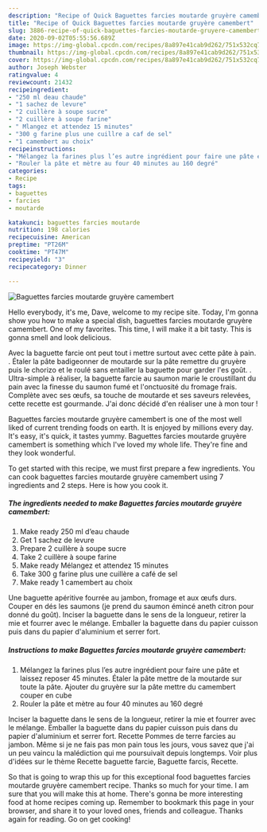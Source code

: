 ```yaml
---
description: "Recipe of Quick Baguettes farcies moutarde gruyère camembert"
title: "Recipe of Quick Baguettes farcies moutarde gruyère camembert"
slug: 3886-recipe-of-quick-baguettes-farcies-moutarde-gruyere-camembert
date: 2020-09-02T05:55:56.689Z
image: https://img-global.cpcdn.com/recipes/8a897e41cab9d262/751x532cq70/baguettes-farcies-moutarde-gruyere-camembert-photo-principale-de-la-recette.jpg
thumbnail: https://img-global.cpcdn.com/recipes/8a897e41cab9d262/751x532cq70/baguettes-farcies-moutarde-gruyere-camembert-photo-principale-de-la-recette.jpg
cover: https://img-global.cpcdn.com/recipes/8a897e41cab9d262/751x532cq70/baguettes-farcies-moutarde-gruyere-camembert-photo-principale-de-la-recette.jpg
author: Joseph Webster
ratingvalue: 4
reviewcount: 21432
recipeingredient:
- "250 ml deau chaude"
- "1 sachez de levure"
- "2 cuillère à soupe sucre"
- "2 cuillère à soupe farine"
- " Mlangez et attendez 15 minutes"
- "300 g farine plus une cuillre a caf de sel"
- "1 camembert au choix"
recipeinstructions:
- "Mélangez la farines plus l’es autre ingrédient pour faire une pâte et laissez reposer 45 minutes. Étaler la pâte mettre de la moutarde sur toute la pâte. Ajouter du gruyère sur la pâte mettre du camembert couper en cube"
- "Rouler la pâte et mètre au four 40 minutes au 160 degré"
categories:
- Recipe
tags:
- baguettes
- farcies
- moutarde

katakunci: baguettes farcies moutarde 
nutrition: 198 calories
recipecuisine: American
preptime: "PT26M"
cooktime: "PT47M"
recipeyield: "3"
recipecategory: Dinner

---
```



![Baguettes farcies moutarde gruyère camembert](https://img-global.cpcdn.com/recipes/8a897e41cab9d262/751x532cq70/baguettes-farcies-moutarde-gruyere-camembert-photo-principale-de-la-recette.jpg)

Hello everybody, it's me, Dave, welcome to my recipe site. Today, I'm gonna show you how to make a special dish, baguettes farcies moutarde gruyère camembert. One of my favorites. This time, I will make it a bit tasty. This is gonna smell and look delicious.

Avec la baguette farcie ont peut tout i mettre surtout avec cette pâte à pain. . Étaler la pâte badigeonner de moutarde sur la pâte remettre du gruyère puis le chorizo et le roulé sans entailler la baguette pour garder l&#39;es goût. . Ultra-simple à réaliser, la baguette farcie au saumon marie le croustillant du pain avec la finesse du saumon fumé et l&#39;onctuosité du fromage frais. Complète avec ses œufs, sa touche de moutarde et ses saveurs relevées, cette recette est gourmande. J&#39;ai donc décidé d&#39;en réaliser une à mon tour !

Baguettes farcies moutarde gruyère camembert is one of the most well liked of current trending foods on earth. It is enjoyed by millions every day. It's easy, it's quick, it tastes yummy. Baguettes farcies moutarde gruyère camembert is something which I've loved my whole life. They're fine and they look wonderful.


To get started with this recipe, we must first prepare a few ingredients. You can cook baguettes farcies moutarde gruyère camembert using 7 ingredients and 2 steps. Here is how you cook it.

<!--inarticleads1-->

##### The ingredients needed to make Baguettes farcies moutarde gruyère camembert:

1. Make ready 250 ml d’eau chaude
1. Get 1 sachez de levure
1. Prepare 2 cuillère à soupe sucre
1. Take 2 cuillère à soupe farine
1. Make ready  Mélangez et attendez 15 minutes
1. Take 300 g farine plus une cuillère a café de sel
1. Make ready 1 camembert au choix


Une baguette apéritive fourrée au jambon, fromage et aux œufs durs. Couper en dés les saumons (je prend du saumon émincé aneth citron pour donné du goût). Inciser la baguette dans le sens de la longueur, retirer la mie et fourrer avec le mélange. Emballer la baguette dans du papier cuisson puis dans du papier d&#39;aluminium et serrer fort. 

<!--inarticleads2-->

##### Instructions to make Baguettes farcies moutarde gruyère camembert:

1. Mélangez la farines plus l’es autre ingrédient pour faire une pâte et laissez reposer 45 minutes. Étaler la pâte mettre de la moutarde sur toute la pâte. Ajouter du gruyère sur la pâte mettre du camembert couper en cube
1. Rouler la pâte et mètre au four 40 minutes au 160 degré


Inciser la baguette dans le sens de la longueur, retirer la mie et fourrer avec le mélange. Emballer la baguette dans du papier cuisson puis dans du papier d&#39;aluminium et serrer fort. Recette Pommes de terre farcies au jambon. Même si je ne fais pas mon pain tous les jours, vous savez que j&#39;ai un peu vaincu la malédiction qui me poursuivait depuis longtemps. Voir plus d&#39;idées sur le thème Recette baguette farcie, Baguette farcis, Recette. 

So that is going to wrap this up for this exceptional food baguettes farcies moutarde gruyère camembert recipe. Thanks so much for your time. I am sure that you will make this at home. There's gonna be more interesting food at home recipes coming up. Remember to bookmark this page in your browser, and share it to your loved ones, friends and colleague. Thanks again for reading. Go on get cooking!
